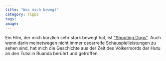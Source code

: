 ```yaml
---
title: "Was mich bewegt"
category: Tipps
tags: 
image: 
---
```


Ein Film, der mich kürzlich sehr stark bewegt hat, ist ["Shooting Dogs"](http://de.wikipedia.org/wiki/Shooting_Dogs). Auch wenn darin meinetwegen nicht immer oscarreife Schauspielleistungen zu sehen sind, hat mich die Geschichte aus der Zeit des Völkermords der Hutu an den Tutsi in Ruanda berührt und getroffen.